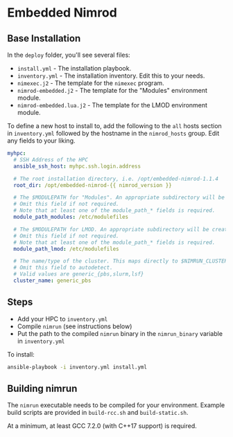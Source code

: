 # Embedded Nimrod

## Base Installation
In the `deploy` folder, you'll see several files:

* `install.yml` - The installation playbook.
* `inventory.yml` - The installation inventory. Edit this to your needs.
* `nimexec.j2` - The template for the `nimexec` program.
* `nimrod-embedded.j2` - The template for the "Modules" environment module.
* `nimrod-embedded.lua.j2` - The template for the LMOD environment module. 

To define a new host to install to, add the following to the `all` hosts section in `inventory.yml`
followed by the hostname in the `nimrod_hosts` group. Edit any fields to your liking.

```yaml
myhpc:
  # SSH Address of the HPC
  ansible_ssh_host: myhpc.ssh.login.address

  # The root installation directory, i.e. /opt/embedded-nimrod-1.1.4
  root_dir: /opt/embedded-nimrod-{{ nimrod_version }}

  # The $MODULEPATH for "Modules". An appropriate subdirectory will be created.
  # Omit this field if not required.
  # Note that at least one of the module_path_* fields is required.
  module_path_modules: /etc/modulefiles

  # The $MODULEPATH for LMOD. An appropriate subdirectory will be created.
  # Omit this field if not required.
  # Note that at least one of the module_path_* fields is required.
  module_path_lmod: /etc/modulefiles

  # The name/type of the cluster. This maps directly to $NIMRUN_CLUSTER.
  # Omit this field to autodetect.
  # Valid values are generic_{pbs,slurm,lsf}
  cluster_name: generic_pbs
```

## Steps

* Add your HPC to `inventory.yml`
* Compile `nimrun` (see instructions below)
* Put the path to the compiled `nimrun` binary in the `nimrun_binary` variable in `inventory.yml`

To install:
```bash
ansible-playbook -i inventory.yml install.yml
```

## Building nimrun

The `nimrun` executable needs to be compiled for your environment.
Example build scripts are provided in `build-rcc.sh` and `build-static.sh`.

At a minimum, at least GCC 7.2.0 (with C++17 support) is required.
